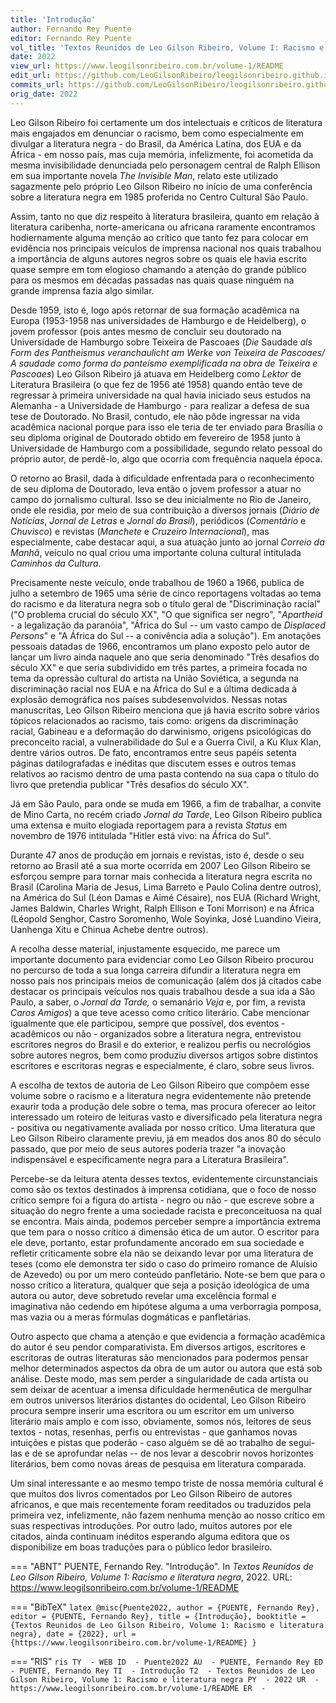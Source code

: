 ```yaml
---
title: 'Introdução'
author: Fernando Rey Puente
editor: Fernando Rey Puente
vol_title: 'Textos Reunidos de Leo Gilson Ribeiro, Volume I: Racismo e literatura negra'
date: 2022
view_url: https://www.leogilsonribeiro.com.br/volume-1/README
edit_url: https://github.com/LeoGilsonRibeiro/leogilsonribeiro.github.io/edit/main/docs/markdown/volume-1/README.md
commits_url: https://github.com/LeoGilsonRibeiro/leogilsonribeiro.github.io/commits/main/docs/markdown/volume-1/README.md
orig_date: 2022
---
```


Leo Gilson Ribeiro foi certamente um dos intelectuais e críticos de literatura mais engajados em denunciar o racismo, bem como especialmente em divulgar a literatura negra - do Brasil, da América Latina, dos EUA e da África - em nosso país, mas cuja memória, infelizmente, foi acometida da mesma invisibilidade denunciada pelo personagem central de Ralph Ellison em sua importante novela *The Invisible Man*, relato este utilizado sagazmente pelo próprio Leo Gilson Ribeiro no início de uma conferência sobre a literatura negra em 1985 proferida no Centro Cultural São Paulo.

Assim, tanto no que diz respeito à literatura brasileira, quanto em relação à literatura caribenha, norte-americana ou africana raramente encontramos hodiernamente alguma menção ao crítico que tanto fez para colocar em evidência nos principais veículos de imprensa nacional nos quais trabalhou a importância de alguns autores negros sobre os quais ele havia escrito quase sempre em tom elogioso chamando a atenção do grande público para os mesmos em décadas passadas nas quais quase ninguém na grande imprensa fazia algo similar.

Desde 1959, isto é, logo após retornar de sua formação acadêmica na Europa (1953-1958 nas universidades de Hamburgo e de Heidelberg), o jovem professor (pois antes mesmo de concluir seu doutorado na Universidade de Hamburgo sobre Teixeira de Pascoaes (*Die* Saudade *als Form des Pantheismus veranchaulicht am Werke von Teixeira de Pascoaes/ A saudade como forma do panteísmo exemplificada na obra de Teixeira e Pascoaes*) Leo Gilson Ribeiro já atuava em Heidelberg como *Lektor* de Literatura Brasileira (o que fez de 1956 até 1958) quando então teve de regressar à primeira universidade na qual havia iniciado seus estudos na Alemanha - a Universidade de Hamburgo - para realizar a defesa de sua tese de Doutorado. No Brasil, contudo, ele não pôde ingressar na vida acadêmica nacional porque para isso ele teria de ter enviado para Brasília o seu diploma original de Doutorado obtido em fevereiro de 1958 junto à Universidade de Hamburgo com a possibilidade, segundo relato pessoal do próprio autor, de perdê-lo, algo que ocorria com frequência naquela época.

O retorno ao Brasil, dada à dificuldade enfrentada para o reconhecimento de seu diploma de Doutorado, leva então o jovem professor a atuar no campo do jornalismo cultural. Isso se deu inicialmente no Rio de Janeiro, onde ele residia, por meio de sua contribuição a diversos jornais (*Diário de Notícias*, *Jornal de Letras* e *Jornal do Brasil*), periódicos (*Comentário* e *Chuvisco*) e revistas (*Manchete* e *Cruzeiro Internacional*), mas especialmente, cabe destacar aqui, a sua atuação junto ao jornal *Correio da Manhã*, veículo no qual criou uma importante coluna cultural intitulada *Caminhos da Cultura*.

Precisamente neste veículo, onde trabalhou de 1960 a 1966, publica de julho a setembro de 1965 uma série de cinco reportagens voltadas ao tema do racismo e da literatura negra sob o título geral de "Discriminação racial" ("O problema crucial do século XX", "O que significa ser negro", "*Apartheid* - a legalização da paranóia", "África do Sul -- um vasto campo de *Displaced Persons*" e "A África do Sul -- a conivência adia a solução"). Em anotações pessoais datadas de 1966, encontramos um plano exposto pelo autor de lançar um livro ainda naquele ano que seria denominado "Três desafios do século XX" e que seria subdividido em três partes, a primeira focada no tema da opressão cultural do artista na União Soviética, a segunda na discriminação racial nos EUA e na África do Sul e a última dedicada à explosão demográfica nos países subdesenvolvidos. Nessas notas manuscritas, Leo Gilson Ribeiro menciona que já havia escrito sobre vários tópicos relacionados ao racismo, tais como: origens da discriminação racial, Gabineau e a deformação do darwinismo, origens psicológicas do preconceito racial, a vulnerabilidade do Sul e a Guerra Civil, a Ku Klux Klan, dentre vários outros. De fato, encontramos entre seus papéis setenta páginas datilografadas e inéditas que discutem esses e outros temas relativos ao racismo dentro de uma pasta contendo na sua capa o título do livro que pretendia publicar "Três desafios do século XX".

Já em São Paulo, para onde se muda em 1966, a fim de trabalhar, a convite de Mino Carta, no recém criado *Jornal da Tarde*, Leo Gilson Ribeiro publica uma extensa e muito elogiada reportagem para a revista *Status* em novembro de 1976 intitulada "Hitler está vivo: na África do Sul".

Durante 47 anos de produção em jornais e revistas, isto é, desde o seu retorno ao Brasil até a sua morte ocorrida em 2007 Leo Gilson Ribeiro se esforçou sempre para tornar mais conhecida a literatura negra escrita no Brasil (Carolina Maria de Jesus, Lima Barreto e Paulo Colina dentre outros), na América do Sul (Léon Damas e Aimé Césaire), nos EUA (Richard Wright, James Baldwin, Charles Wright, Ralph Ellison e Toni Morrison) e na África (Léopold Senghor, Castro Soromenho, Wole Soyinka, José Luandino Vieira, Uanhenga Xitu e Chinua Achebe dentre outros).

A recolha desse material, injustamente esquecido, me parece um importante documento para evidenciar como Leo Gilson Ribeiro procurou no percurso de toda a sua longa carreira difundir a literatura negra em nosso país nos principais meios de comunicação (além dos já citados cabe destacar os principais veículos nos quais trabalhou desde a sua ida a São Paulo, a saber, o *Jornal da Tarde,* o semanário *Veja* e, por fim, a revista *Caros Amigos*) a que teve acesso como crítico literário. Cabe mencionar igualmente que ele participou, sempre que possível, dos eventos - acadêmicos ou não - organizados sobre a literatura negra, entrevistou escritores negros do Brasil e do exterior, e realizou perfis ou necrológios sobre autores negros, bem como produziu diversos artigos sobre distintos escritores e escritoras negras e especialmente, é claro, sobre seus livros.

A escolha de textos de autoria de Leo Gilson Ribeiro que compõem esse volume sobre o racismo e a literatura negra evidentemente não pretende exaurir toda a produção dele sobre o tema, mas procura oferecer ao leitor interessado um roteiro de leituras vasto e diversificado pela literatura negra - positiva ou negativamente avaliada por nosso crítico. Uma literatura que Leo Gilson Ribeiro claramente previu, já em meados dos anos 80 do século passado, que por meio de seus autores poderia trazer "a inovação indispensável e especificamente negra para a Literatura Brasileira".

Percebe-se da leitura atenta desses textos, evidentemente circunstanciais como são os textos destinados à imprensa cotidiana, que o foco de nosso crítico sempre foi a figura do artista - negro ou não - que escreve sobre a situação do negro frente a uma sociedade racista e preconceituosa na qual se encontra. Mais ainda, podemos perceber sempre a importância extrema que tem para o nosso crítico a dimensão ética de um autor. O escritor para ele deve, portanto, estar profundamente ancorado em sua sociedade e refletir criticamente sobre ela não se deixando levar por uma literatura de teses (como ele demonstra ter sido o caso do primeiro romance de Aluísio de Azevedo) ou por um mero conteúdo panfletário. Note-se bem que para o nosso crítico a literatura, qualquer que seja a posição ideológica de uma autora ou autor, deve sobretudo revelar uma excelência formal e imaginativa não cedendo em hipótese alguma a uma verborragia pomposa, mas vazia ou a meras fórmulas dogmáticas e panfletárias.

Outro aspecto que chama a atenção e que evidencia a formação acadêmica do autor é seu pendor comparativista. Em diversos artigos, escritores e escritoras de outras literaturas são mencionados para podermos pensar melhor determinados aspectos da obra de um autor ou autora que está sob análise. Deste modo, mas sem perder a singularidade de cada artista ou sem deixar de acentuar a imensa dificuldade hermenêutica de mergulhar em outros universos literários distantes do ocidental, Leo Gilson Ribeiro procura sempre inserir uma escritora ou um escritor em um universo literário mais amplo e com isso, obviamente, somos nós, leitores de seus textos - notas, resenhas, perfis ou entrevistas - que ganhamos novas intuições e pistas que poderão - caso alguém se dê ao trabalho de segui-las e de se aprofundar nelas -- de nos levar a descobrir novos horizontes literários, bem como novas áreas de pesquisa em literatura comparada.

Um sinal interessante e ao mesmo tempo triste de nossa memória cultural é que muitos dos livros comentados por Leo Gilson Ribeiro de autores africanos, e que mais recentemente foram reeditados ou traduzidos pela primeira vez, infelizmente, não fazem nenhuma menção ao nosso crítico em suas respectivas introduções. Por outro lado, muitos autores por ele citados, ainda continuam inéditos esperando alguma editora que os disponibilize em boas traduções para o público ledor brasileiro.




=== "ABNT"
    PUENTE, Fernando Rey. "Introdução". In <em>Textos Reunidos de Leo Gilson Ribeiro, Volume 1: Racismo e literatura negra</em>, 2022. URL: <a href="stable_url">https://www.leogilsonribeiro.com.br/volume-1/README</a>

=== "BibTeX"
    ```latex
    @misc{Puente2022,
    author = {PUENTE, Fernando Rey},
    editor = {PUENTE, Fernando Rey},
    title = {Introdução},
    booktitle = {Textos Reunidos de Leo Gilson Ribeiro, Volume 1: Racismo e literatura negra},
    date = {2022},
    url = {https://www.leogilsonribeiro.com.br/volume-1/README}
    }
    ```

=== "RIS"
    ```ris
    TY  - WEB
    ID  - Puente2022
    AU  - PUENTE, Fernando Rey
    ED  - PUENTE, Fernando Rey
    TI  - Introdução
    T2  - Textos Reunidos de Leo Gilson Ribeiro, Volume 1: Racismo e literatura negra
    PY  - 2022
    UR  - https://www.leogilsonribeiro.com.br/volume-1/README
    ER  - 
    ```
